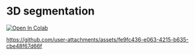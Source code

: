 # 3D segmentation

[![Open In Colab](https://colab.research.google.com/assets/colab-badge.svg)](https://colab.research.google.com/drive/1ySrKImP5Mfp3qWR95zNbh9-0gfw2qVy1?usp=sharing)


https://github.com/user-attachments/assets/fe9fc436-e063-4215-b635-cbe48f67d66f


